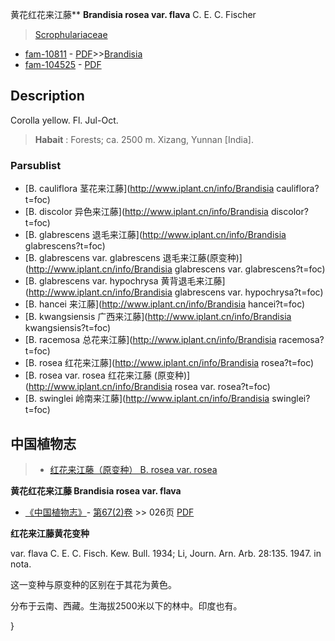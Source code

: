 黄花红花来江藤** **Brandisia rosea var. flava** C. E. C. Fischer

> [Scrophulariaceae](http://www.iplant.cn/info/Scrophulariaceae?t=foc)
* [fam-10811](http://www.iplant.cn/foc/fam/10811) - [PDF](http://www.iplant.cn/foc/pdf/Scrophulariaceae.pdf)>>[Brandisia](http://www.iplant.cn/info/Brandisia?t=foc)
* [fam-104525](http://www.iplant.cn/foc/fam/104525) - [PDF](http://www.iplant.cn/foc/pdf/Brandisia.pdf)

## Description

Corolla yellow. Fl. Jul-Oct.

> **Habait** : 
> Forests; ca. 2500 m. Xizang, Yunnan [India].

### Parsublist

* [B.  cauliflora  茎花来江藤](http://www.iplant.cn/info/Brandisia cauliflora?t=foc)
* [B.  discolor  异色来江藤](http://www.iplant.cn/info/Brandisia discolor?t=foc)
* [B.  glabrescens  退毛来江藤](http://www.iplant.cn/info/Brandisia glabrescens?t=foc)
* [B.  glabrescens var. glabrescens  退毛来江藤(原变种)](http://www.iplant.cn/info/Brandisia glabrescens var. glabrescens?t=foc)
* [B.  glabrescens var. hypochrysa  黄背退毛来江藤](http://www.iplant.cn/info/Brandisia glabrescens var. hypochrysa?t=foc)
* [B.  hancei  来江藤](http://www.iplant.cn/info/Brandisia hancei?t=foc)
* [B.  kwangsiensis  广西来江藤](http://www.iplant.cn/info/Brandisia kwangsiensis?t=foc)
* [B.  racemosa  总花来江藤](http://www.iplant.cn/info/Brandisia racemosa?t=foc)
* [B.  rosea  红花来江藤](http://www.iplant.cn/info/Brandisia rosea?t=foc)
* [B.  rosea var. rosea  红花来江藤 (原变种)](http://www.iplant.cn/info/Brandisia rosea var. rosea?t=foc)
* [B.  swinglei  岭南来江藤](http://www.iplant.cn/info/Brandisia swinglei?t=foc)

## 中国植物志

> * [红花来江藤（原变种）  B.  rosea var. rosea](Brandisia-rosea-var-rosea-红花来江藤(原变种).md)

**黄花红花来江藤 Brandisia rosea var. flava**

* [《中国植物志》](http://www.iplant.cn/frps)- [第67(2)卷](http://www.iplant.cn/frps/vol/67(2)) >> 026页 [PDF](http://www.iplant.cn/frps/pdf/67(2)/026.pdf)

**红花来江藤黄花变种**

var. flava C. E. C. Fisch. Kew. Bull. 1934; Li, Journ. Arn. Arb. 28:135. 1947. in nota.

这一变种与原变种的区别在于其花为黄色。

分布于云南、西藏。生海拔2500米以下的林中。印度也有。

}